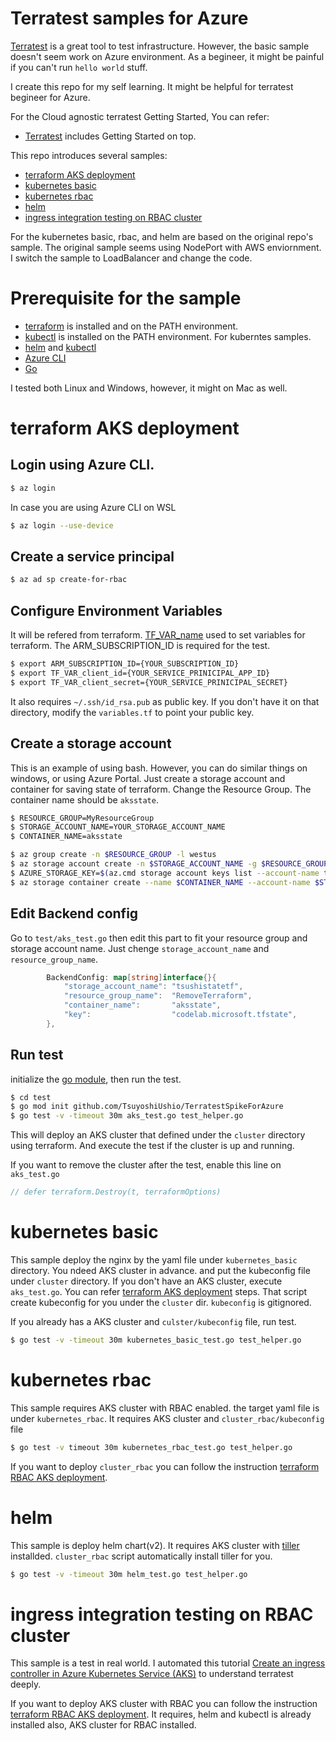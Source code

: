 # Terratest samples for Azure
[Terratest](https://github.com/gruntwork-io/terratest) is a great tool to test infrastructure. However, the basic sample doesn't seem work on Azure environment. 
As a begineer, it might be painful if you can't run `hello world` stuff. 

I create this repo for my self learning. It might be helpful for terratest begineer for Azure. 

For the Cloud agnostic terratest Getting Started, You can refer: 

* [Terratest](https://github.com/gruntwork-io/terratest) includes Getting Started on top. 

This repo introduces several samples: 

* [terraform AKS deployment](#terraform-AKS-deployment) 
* [kubernetes basic](#kubernetes-basic)
* [kubernetes rbac](#kubernetes-rbac)
* [helm](#helm) 
* [ingress integration testing on RBAC cluster](#ingress-integration-testing-on-RBAC-cluster)

For the kubernetes basic, rbac, and helm are based on the original repo's sample. The original sample seems using NodePort with AWS enviornment. I switch the sample to LoadBalancer and change the code. 

# Prerequisite for the sample 

* [terraform](https://www.terraform.io/downloads.html) is installed and on the PATH environment. 
* [kubectl](https://kubernetes.io/docs/tasks/tools/install-kubectl/) is installed on the PATH environment. For kuberntes samples. 
* [helm](https://helm.sh/docs/intro/install/) and [kubectl](https://kubernetes.io/docs/tasks/tools/install-kubectl/)
* [Azure CLI](https://docs.microsoft.com/en-us/cli/azure/install-azure-cli?view=azure-cli-latest)
* [Go](https://golang.org/doc/install)

I tested both Linux and Windows, however, it might on Mac as well. 

# terraform AKS deployment

## Login using Azure CLI. 

```bash
$ az login
```

In case you are using Azure CLI on WSL

```bash
$ az login --use-device
```

## Create a service principal 

```bash 
$ az ad sp create-for-rbac
```

## Configure Environment Variables

It will be refered from terraform. [TF_VAR_name](https://www.terraform.io/docs/commands/environment-variables.html) used to set variables for terraform. The ARM_SUBSCRIPTION_ID is required for the test. 

```bash
$ export ARM_SUBSCRIPTION_ID={YOUR_SUBSCRIPTION_ID}
$ export TF_VAR_client_id={YOUR_SERVICE_PRINICIPAL_APP_ID} 
$ export TF_VAR_client_secret={YOUR_SERVICE_PRINICIPAL_SECRET}
```

It also requires `~/.ssh/id_rsa.pub` as public key. If you don't have it on that directory, modify the `variables.tf` to point your public key. 

## Create a storage account 
This is an example of using bash. However, you can do similar things on windows, or using Azure Portal. Just create a storage account and container for saving state of terraform. Change the Resource Group. The container name should be `aksstate`. 

```bash
$ RESOURCE_GROUP=MyResourceGroup
$ STORAGE_ACCOUNT_NAME=YOUR_STORAGE_ACCOUNT_NAME
$ CONTAINER_NAME=aksstate
```

```bash
$ az group create -n $RESOURCE_GROUP -l westus
$ az storage account create -n $STORAGE_ACCOUNT_NAME -g $RESOURCE_GROUP -l westus
$ AZURE_STORAGE_KEY=$(az.cmd storage account keys list --account-name tsushistorageaccount --resource-group MyResourceGroup | jq -r .[0].value)
$ az storage container create --name $CONTAINER_NAME --account-name $STORAGE_ACCOUNT_NAME --account-key "$AZURE_STORAGE_KEY"
```

## Edit Backend config

Go to `test/aks_test.go` then edit this part to fit your resource group and storage account name. Just chenge `storage_account_name` and `resource_group_name`. 

```go
		BackendConfig: map[string]interface{}{
			"storage_account_name": "tsushistatetf",
			"resource_group_name":  "RemoveTerraform",
			"container_name":       "aksstate",
			"key":                  "codelab.microsoft.tfstate",
		},
```
## Run test

initialize the [go module](https://blog.golang.org/using-go-modules), then run the test.  

```bash
$ cd test
$ go mod init github.com/TsuyoshiUshio/TerratestSpikeForAzure
$ go test -v -timeout 30m aks_test.go test_helper.go
```

This will deploy an AKS cluster that defined under the `cluster` directory using terraform. And execute the test if the cluster is up and running.  

If you want to remove the cluster after the test, enable this line on `aks_test.go`

```go
// defer terraform.Destroy(t, terraformOptions)
```

# kubernetes basic 

This sample deploy the nginx by the yaml file under `kubernetes_basic` directory. You ndeed AKS cluster in advance. and put the kubeconfig file under `cluster` directory. If you don't have an AKS cluster, execute `aks_test.go`. You can refer [terraform AKS deployment](#terraform-AKS-deployment) steps. That script create kubeconfig for you under the `cluster` dir. `kubeconfig` is gitignored.  

If you already has a AKS cluster and `culster/kubeconfig` file, run test. 

```bash
$ go test -v -timeout 30m kubernetes_basic_test.go test_helper.go
```

# kubernetes rbac

This sample requires AKS cluster with RBAC enabled. the target yaml file is under `kubernetes_rbac`. It requires AKS cluster and `cluster_rbac/kubeconfig` file

```bash
$ go test -v timeout 30m kubernetes_rbac_test.go test_helper.go
```

If you want to deploy `cluster_rbac` you can follow the instruction [terraform RBAC AKS deployment](cluster_rbac/Readme.md).

# helm

This sample is deploy helm chart(v2). It requires AKS cluster with [tiller](https://v2.helm.sh/docs/using_helm/) installded. `cluster_rbac` script automatically install tiller for you. 

```bash
$ go test -v -timeout 30m helm_test.go test_helper.go
```

# ingress integration testing on RBAC cluster

This sample is a test in real world. I automated this tutorial [Create an ingress controller in Azure Kubernetes Service (AKS)](https://docs.microsoft.com/en-us/azure/aks/ingress-basic) to understand terratest deeply. 

If you want to deploy AKS cluster with RBAC you can follow the instruction [terraform RBAC AKS deployment](cluster_rbac/Readme.md).
It requires, helm and kubectl is already installed also, AKS cluster for RBAC installed. 

